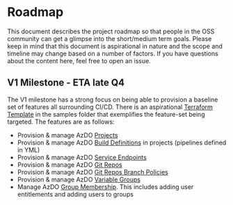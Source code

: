 # Roadmap

This document describes the project roadmap so that people in the OSS community can get a glimpse into the short/medium term goals. Please keep in mind that this document is aspirational in nature and the scope and timeline may change based on a number of factors. If you have questions about the content here, feel free to open an issue.

## V1 Milestone - ETA late Q4

The V1 milestone has a strong focus on being able to provision a baseline set of features all surrounding CI/CD. There is an aspirational [Terraform Template](../examples/azdo-based-cicd/main.tf) in the samples folder that exemplifies the feature-set being targeted. The features are as follows:
 - Provision & manage AzDO [Projects](https://docs.microsoft.com/en-us/rest/api/azure/devops/core/projects?view=azure-devops-rest-5.0)
 - Provision & manage AzDO [Build Definitions](https://docs.microsoft.com/en-us/rest/api/azure/devops/build/definitions?view=azure-devops-rest-5.0) in projects (pipelines defined in YML)
 - Provision & manage AzDO [Service Endpoints](https://docs.microsoft.com/en-us/rest/api/azure/devops/serviceendpoint/endpoints?view=azure-devops-rest-5.0)
 - Provision & manage AzDO [Git Repos](https://docs.microsoft.com/en-us/rest/api/azure/devops/git/repositories?view=azure-devops-rest-5.0)
 - Provision & manage AzDO [Git Repos Branch Policies](https://docs.microsoft.com/en-us/rest/api/azure/devops/policy/configurations/create?view=azure-devops-rest-5.0)
 - Provision & manage AzDO [Variable Groups](https://docs.microsoft.com/en-us/rest/api/azure/devops/distributedtask/variablegroups?view=azure-devops-rest-5.0)
 - Manage AzDO [Group Membership](https://docs.microsoft.com/en-us/rest/api/azure/devops/graph/memberships?view=azure-devops-rest-5.0). This includes adding user entitlements and adding users to groups
